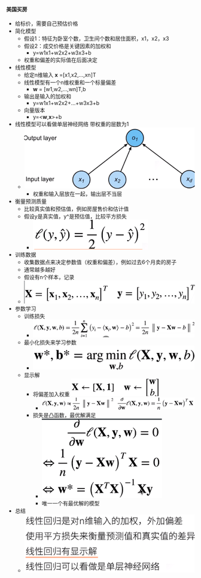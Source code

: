#### 美国买房

* 给标价，需要自己预估价格
* 简化模型
  * 假设1：特征为卧室个数，卫生间个数和居住面积，x1，x2，x3
  * 假设2：成交价格是关键因素的加权和
    * y=w1x1+w2x2+w3x3+b
  * 权重和偏差的实际值在后面决定
* 线性模型
  * 给定n维输入 **x** =[x1,x2,...,xn]T
  * 线性模型有一个n维权重和一个标量偏差
    * **w** = [w1,w2,...,wn]T,b
  * 输出是输入的加权和
    * y=w1x1+w2x2+...+w3x3+b
  * 向量版本
    * y=<**w**,**x**>+b
* 线性模型可以看做单层神经网络 带权重的层数为1
  * ![image-20210715101701056](线性回归.assets/image-20210715101701056.png)
    * 权重和输入层放在一起，输出层不当层
* 衡量预测质量
  * 比较真实值和预估值，例如房屋售价和估计值
  * 假设y是真实值，y^是预估值，比较平方损失
    * ![image-20210715101712630](线性回归.assets/image-20210715101712630.png)
* 训练数据
  * 收集数据点来决定参数值（权重和偏差），例如过去6个月卖的房子
  * 通常越多越好
  * 假设有n个样本，记录
  * ![image-20210715101722922](线性回归.assets/image-20210715101722922.png)
* 参数学习
  * 训练损失
    * ![image-20210715101737250](线性回归.assets/image-20210715101737250.png)
  * 最小化损失来学习参数
    * ![image-20210715101749113](线性回归.assets/image-20210715101749113.png)
  * 显示解
    * 将偏差加入权重 ![image-20210715101800915](线性回归.assets/image-20210715101800915.png)
      * ![image-20210715101814244](线性回归.assets/image-20210715101814244.png)
    * 损失是凸函数，最优解满足
      * ![image-20210715101826085](线性回归.assets/image-20210715101826085.png)
      * 唯一一个有最优解的模型
* 总结
  * ![image-20210715101837637](线性回归.assets/image-20210715101837637.png)

